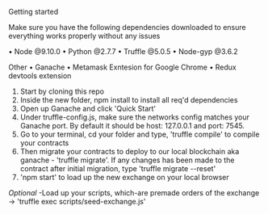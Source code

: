 Getting started

Make sure you have the following dependencies downloaded to ensure everything works properly without any issues

•	Node @9.10.0
•	Python @2.7.7
•	Truffle @5.0.5
•	Node-gyp @3.6.2

Other
•	Ganache
•	Metamask Exntesion for Google Chrome
•	Redux devtools extension

1. Start by cloning this repo
2. Inside the new folder, npm install to install all req'd dependencies
3. Open up Ganache and click 'Quick Start'
4. Under truffle-config.js, make sure the networks config matches your Ganache port. By default it should be host: 127.0.0.1 and port:   7545. 
5. Go to your terminal, cd your folder and type, 'truffle compile' to compile your contracts 
6. Then migrate your contracts to deploy to our local blockchain aka ganache - 'truffle migrate'. If any changes has been made to the contract after initial migration, type 'truffle migrate --reset'
7. 'npm start' to load up the new exchange on your local browser

*Optional*
-Load up your scripts, which-are premade orders of the exchange -> 'truffle exec scripts/seed-exchange.js'


